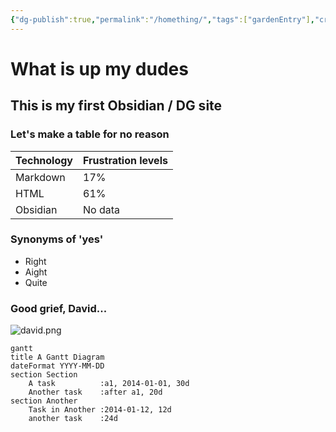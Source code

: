 ```yaml
---
{"dg-publish":true,"permalink":"/homething/","tags":["gardenEntry"],"created":"","updated":""}
---
```


# What is up my dudes

## This is my first Obsidian / DG site

### Let's make a table for no reason

| **Technology** | **Frustration levels** |
| - | - |
| Markdown | 17% |
| HTML | 61% |
| Obsidian | No data |

### Synonyms of 'yes'

* Right
* Aight
* Quite

### Good grief, David...

![david.png](/img/user/assets/david.png)

```mermaid
gantt
title A Gantt Diagram
dateFormat YYYY-MM-DD
section Section
	A task          :a1, 2014-01-01, 30d
	Another task    :after a1, 20d
section Another
	Task in Another :2014-01-12, 12d
	another task    :24d
```